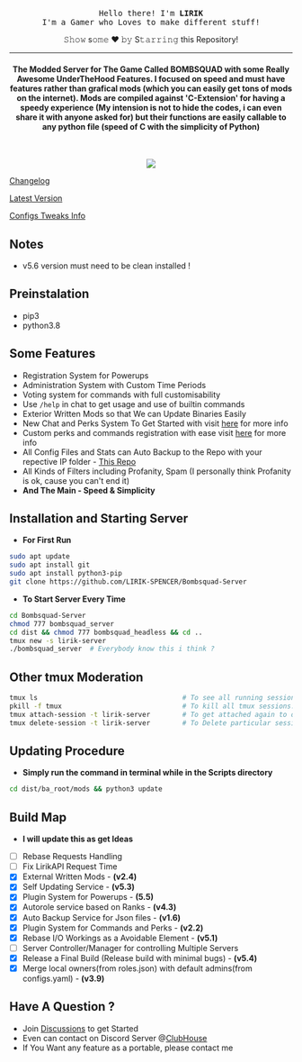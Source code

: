 <p align="center">
  <br><samp>
  Hello there! I'm <b>LIRIK</b><br>I'm a Gamer who Loves to make different stuff!<br>
</samp></p>
<div align="center"> 𝚂𝚑𝚘𝚠 s𝚘𝚖𝚎 ❤️ 𝚋𝚢 S𝚝𝚊𝚛𝚛𝚒𝚗𝚐 this Repository! </div>
<hr/>
<h4 align="center">The Modded Server for The Game Called BOMBSQUAD with some Really Awesome UnderTheHood Features. I focused on speed and must have features rather than grafical mods (which you can easily get tons of mods on the internet). Mods are compiled against 'C-Extension' for having a speedy experience (My intension is not to hide the codes, i can even share it with anyone asked for) but their functions are easily callable to any python file (speed of C with the simplicity of Python)</h4>
<br>
<p align="center">
  <a href="https://github.com/LIRIK-SPENCER/"><img src="https://img.shields.io/github/last-commit/LIRIK-SPENCER/Bombsquad-Server?style=flat-square?color=red&label=Last%20Updated%20"></a>
</p>

[Changelog](https://github.com/LIRIK-SPENCER/Bombsquad-Server/blob/main/dist/ba_root/mods/world/changelog.txt)

[Latest Version](https://github.com/LIRIK-SPENCER/Bombsquad-Server/archive/refs/heads/main.zip)

[Configs Tweaks Info](https://github.com/LIRIK-SPENCER/Bombsquad-Server/blob/main/dist/ba_root/mods/world/CONFIGS_INFO.md)

## Notes
- v5.6 version must need to be clean installed !
  
## Preinstalation
- pip3
- python3.8

## Some Features
- Registration System for Powerups
- Administration System with Custom Time Periods
- Voting system for commands with full customisability
- Use `/help` in chat to get usage and use of builtin commands
- Exterior Written Mods so that We can Update Binaries Easily
- New Chat and Perks System To Get Started with visit [here](https://github.com/LIRIK-SPENCER/Bombsquad-Server/wiki/Register-File) for more info
- Custom perks and commands registration with ease visit [here](https://github.com/LIRIK-SPENCER/Bombsquad-Server/wiki/Register-File) for more info
- All Config Files and Stats can Auto Backup to the Repo with your repective IP folder - [This Repo](https://github.com/LIRIK-SPENCER/data-collection)
- All Kinds of Filters including Profanity, Spam (I personally think Profanity is ok, cause you can't end it)
- <b>And The Main - Speed & Simplicity</b>

    
## Installation and Starting Server
- **For First Run**
```bash
sudo apt update
sudo apt install git
sudo apt install python3-pip
git clone https://github.com/LIRIK-SPENCER/Bombsquad-Server
```
- **To Start Server Every Time**
```bash
cd Bombsquad-Server
chmod 777 bombsquad_server
cd dist && chmod 777 bombsquad_headless && cd ..
tmux new -s lirik-server
./bombsquad_server  # Everybody know this i think ?
```

## Other tmux Moderation
```bash
tmux ls                                    # To see all running session for tmux.
pkill -f tmux                              # To kill all tmux sessions.
tmux attach-session -t lirik-server        # To get attached again to our old session.
tmux delete-session -t lirik-server        # To Delete particular session.
```

## Updating Procedure
- **Simply run the command in terminal while in the Scripts directory**
  
```bash
cd dist/ba_root/mods && python3 update
```

## Build Map
- **I will update this as get Ideas**

- [ ] Rebase Requests Handling
- [ ] Fix LirikAPI Request Time
- [x] External Written Mods - **(v2.4)**
- [x] Self Updating Service - **(v5.3)**
- [x] Plugin System for Powerups - **(5.5)**
- [x] Autorole service based on Ranks - **(v4.3)**
- [x] Auto Backup Service for Json files - **(v1.6)**
- [x] Plugin System for Commands and Perks - **(v2.2)**
- [x] Rebase I/O Workings as a Avoidable Element - **(v5.1)**
- [ ] Server Controller/Manager for controlling Multiple Servers
- [x] Release a Final Build (Release build with minimal bugs) - **(v5.4)**
- [x] Merge local owners(from roles.json) with default admins(from configs.yaml) - **(v3.9)**

## Have A Question ?
- Join [Discussions](https://github.com/LIRIK-SPENCER/Bombsquad-Server/discussions) to get Started
- Even can contact on Discord Server @[ClubHouse](https://discord.gg/45TaxuSFKq)
- If You Want any feature as a portable, please contact me
